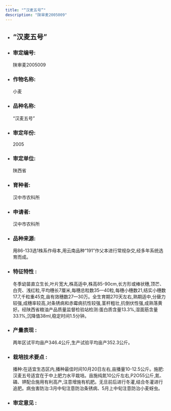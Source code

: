 ```yaml
---
title: "“汉麦五号”"
description: "陕审麦2005009"
---
```

* ## “汉麦五号”
* ###  审定编号:  
   陕审麦2005009

*  ### 作物名称:  
   小麦

*   ###  品种名称: 
    “汉麦五号”

*   ### 审定年份: 
    2005

*   ### 审定单位:  
    陕西省

*   ### 育种者:  
    汉中市农科所

*   ### 申请者:  
    汉中市农科所

*   ### 品种来源:  
    用86-133选1株系作母本,用云南品种“191”作父本进行常规杂交,经多年系统选育而成。

*   ### 特征特性 : 
    冬季幼苗直立生长,叶片宽大,株高适中,株高85-90cm,长方形或棒状穗,顶芒、白壳、浅红粒,平均穗长7厘米,每穗总粒数35—40粒,每穗小穗数21,结实小穗数17.7,千粒重45克,亩有效穗数27—30万。全生育期270天左右,熟期适中,分蘖力较强,成穗率较高,对条锈病和赤霉病抗性较强,茎杆粗壮,抗倒伏性强,成熟落黄好。经陕西省粮油产品质量监督检验站检测:蛋白质含量13.3%,湿面筋含量33.1%,沉降值38ml,稳定时间1.5分钟。

*   ### 产量表现 : 
    两年区试平均亩产346.4公斤,生产试验平均亩产352.3公斤。

*   ### 栽培技术要点 : 
    播种:在适宜生态区内,播种最佳时间10月20日左右,亩播量10-12.5公斤。施肥:汉麦五号适宜在于中上肥力水平栽培。亩施纯氮10公斤左右,P2O55公斤,氮、磷、钾配合施用有利高产,注意增施有机肥。无旦前后进行冬灌,结合冬灌进行追肥。病虫害防治:3月中旬注意防治条锈病、5月上中旬注意防治小麦蚜虫。

*   ### 审定意见 : 
    
